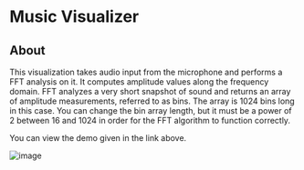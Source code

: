 # Music Visualizer
## About
This visualization takes audio input from the microphone and performs a FFT analysis on it. It computes amplitude values along the frequency domain. FFT analyzes a very short snapshot of sound and returns an array of amplitude measurements, referred to as bins. The array is 1024 bins long in this case. You can change the bin array length, but it must be a power of 2 between 16 and 1024 in order for the FFT algorithm to function correctly.

You can view the demo given in the link above. 

![image](https://user-images.githubusercontent.com/28980632/76987075-9aa15100-6968-11ea-97cd-0ee8c2600934.png)
